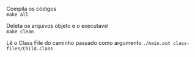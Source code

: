 Compila os códigos  
`make all`

Deleta os arquivos objeto e o executavel  
`make clean`

Lê o Class File do caminho passado como argumento
`./main.out class-files/Child.class`